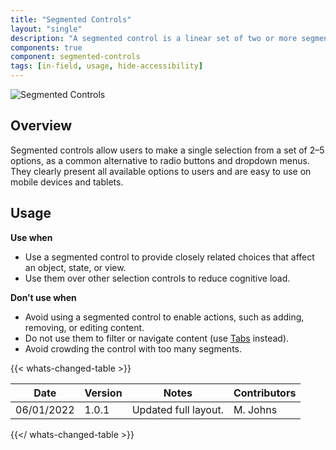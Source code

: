 ```yaml
---
title: "Segmented Controls"
layout: "single"
description: "A segmented control is a linear set of two or more segments, each of which functions as a button."
components: true
component: segmented-controls
tags: [in-field, usage, hide-accessibility]
---
```


![Segmented Controls](/img/in-field/segmented-controls.png)

## Overview

Segmented controls allow users to make a single selection from a set of 2–5 options, as a common alternative to radio buttons and dropdown menus. They clearly present all available options to users and are easy to use on mobile devices and tablets.

## Usage

**Use when**

- Use a segmented control to provide closely related choices that affect an object, state, or view.
- Use them over other selection controls to reduce cognitive load.

**Don’t use when**

- Avoid using a segmented control to enable actions, such as adding, removing, or editing content.
- Do not use them to filter or navigate content (use [Tabs](/components/in-field/tabs/) instead).
- Avoid crowding the control with too many segments.

{{< whats-changed-table >}}

| Date       | Version | Notes                | Contributors |
| ---------- | ------- | -------------------- | ------------ |
| 06/01/2022 | 1.0.1   | Updated full layout. | M. Johns     |

{{</ whats-changed-table >}}
